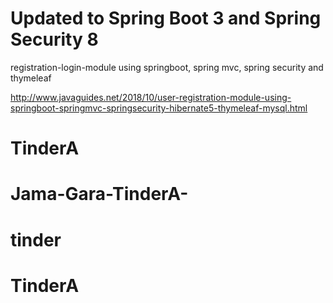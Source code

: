# Updated to Spring Boot 3 and Spring Security 8
registration-login-module using springboot, spring mvc, spring security and thymeleaf

http://www.javaguides.net/2018/10/user-registration-module-using-springboot-springmvc-springsecurity-hibernate5-thymeleaf-mysql.html

# TinderA
# Jama-Gara-TinderA-
# tinder
# TinderA
